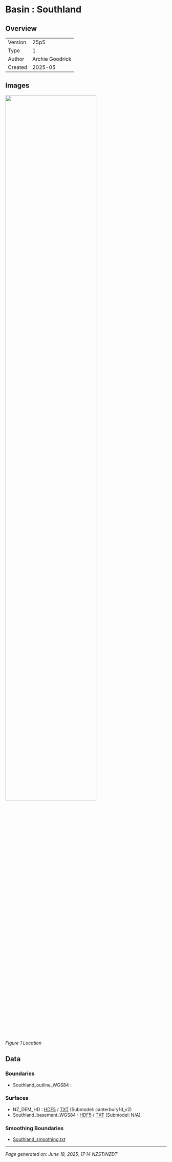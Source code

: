 # Basin : Southland

## Overview
|         |                     |
|---------|---------------------|
| Version | 25p5           |
| Type    | 1        |
| Author  | Archie Goodrick            |
| Created | 2025-05           |


## Images
<a href="../images/regional/Southland_basin_map.png"><img src="../images/regional/Southland_basin_map.png" width="75%"></a>

*Figure 1 Location*


## Data
### Boundaries
- Southland_outline_WGS84 : 

### Surfaces
- NZ_DEM_HD : [HDF5](../../velocity_modelling/data/global/surface/NZ_DEM_HD.h5) / [TXT](../../velocity_modelling/data/global/surface/NZ_DEM_HD.in) (Submodel: canterbury1d_v2)
- Southland_basement_WGS84 : [HDF5](../../velocity_modelling/data/regional/Southland/Southland_basement_WGS84.h5) / [TXT](../../velocity_modelling/data/regional/Southland/Southland_basement_WGS84.in) (Submodel: N/A)

### Smoothing Boundaries
- [Southland_smoothing.txt](../../velocity_modelling/data/regional/Southland/Southland_smoothing.txt)

---
*Page generated on: June 18, 2025, 17:14 NZST/NZDT*
